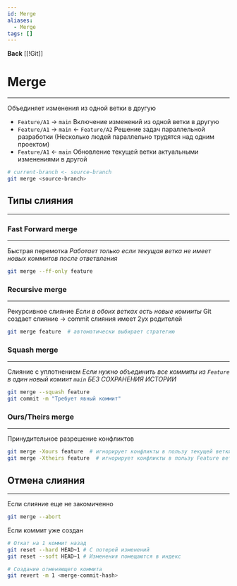 ```yaml
---
id: Merge
aliases:
  - Merge
tags: []
---
```

**Back**
    [[!Git]]

# Merge
---
Объединяет изменения из одной ветки в другую
- `Feature/A1` -> `main`
Включение изменений из одной ветки в другую
- `Feature/A1` -> `main` <- `Feature/A2`
Решение задач параллельной разработки (Несколько людей параллельно трудятся над одним проектом)
- `Feature/A1` <- `main`
Обновление текущей ветки актуальными изменениями в другой

```bash
# current-branch <- source-branch
git merge <source-branch>
```

## Типы слияния
---

### Fast Forward merge
---
Быстрая перемотка
*Работает только если текущая ветка не имеет новых коммитов после ответвления*
```bash
git merge --ff-only feature
```


### Recursive merge
---
Рекурсивное слияние
*Если в обоих ветках есть новые комииты*
Git создает слияние -> commit слияния имеет 2ух родителей
```bash
git merge feature  # автоматически выбирает стратегию
```


### Squash merge
---
Слияние с уплотнением
*Если нужно объединить все коммиты из `Feature` в один новый комиит `main` БЕЗ СОХРАНЕНИЯ ИСТОРИИ*
```bash
git merge --squash feature
git commit -m "Требует явный коммит"
```


### Ours/Theirs merge
---
Принудительное разрешение конфликтов
```bash
git merge -Xours feature  # игнорирует конфликты в пользу текущей ветки
git merge -Xtheirs feature  # игнорирует конфликты в пользу Feature ветки
```


## Отмена слияния
---
Если слияние еще не закомиченно
```bash
git merge --abort
```

Если коммит уже создан
```bash
# Откат на 1 коммит назад
git reset --hard HEAD~1 # С потерей изменений
git reset --soft HEAD~1 # Изменения помещаются в индекс

# Создание отменяющего коммита
git revert -m 1 <merge-commit-hash>
```




